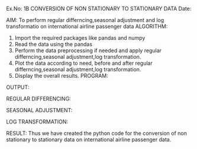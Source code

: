  Ex.No: 1B                     CONVERSION OF NON STATIONARY TO STATIONARY DATA
 Date: 

 AIM:
To perform regular differncing,seasonal adjustment and log transformatio on international airline passenger data
 ALGORITHM:
1. Import the required packages like pandas and numpy
2. Read the data using the pandas
3. Perform the data preprocessing if needed and apply regular differncing,seasonal adjustment,log transformation.
4. Plot the data according to need, before and after regular differncing,seasonal adjustment,log transformation.
5. Display the overall results.
 PROGRAM:


 OUTPUT:


REGULAR DIFFERENCING:


SEASONAL ADJUSTMENT:


LOG TRANSFORMATION:



RESULT:
Thus we have created the python code for the conversion of non stationary to stationary data on international airline passenger
data.
